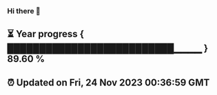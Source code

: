 ### Hi there 👋
⏳ Year progress { ██████████████████████████▁▁▁▁ } 89.60 %
---
⏰ Updated on Fri, 24 Nov 2023 00:36:59 GMT
---
